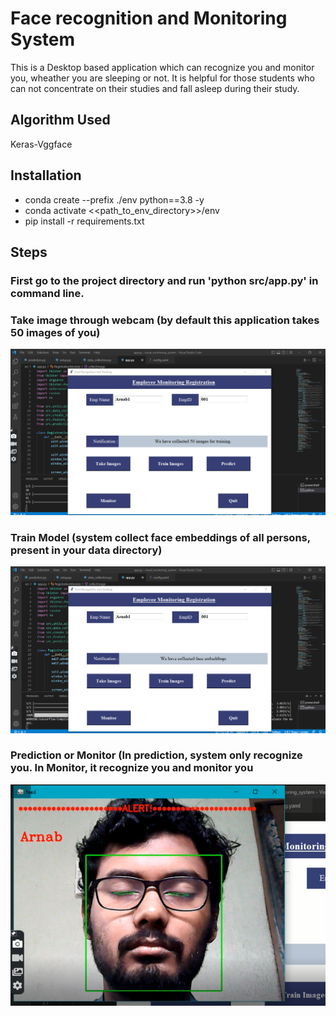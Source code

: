 # Face recognition and Monitoring System

This is a Desktop based application which can recognize you and monitor you, wheather you are sleeping or not.
It is helpful for those students who can not concentrate on their studies and fall asleep during their study.
## Algorithm Used

Keras-Vggface
## Installation

* conda create --prefix ./env python==3.8 -y
* conda activate <<path_to_env_directory>>/env
* pip install -r requirements.txt

## Steps

### First go to the project directory and run 'python src/app.py' in command line.

### Take image through webcam (by default this application takes 50 images of you)
![Take image](take_image.png)

### Train Model (system collect face embeddings of all persons, present in your data directory)
![Train Model](collection_embeddings.png)

### Prediction or Monitor (In prediction, system only recognize you. In Monitor, it recognize you and monitor you
![demo](demo.png)
